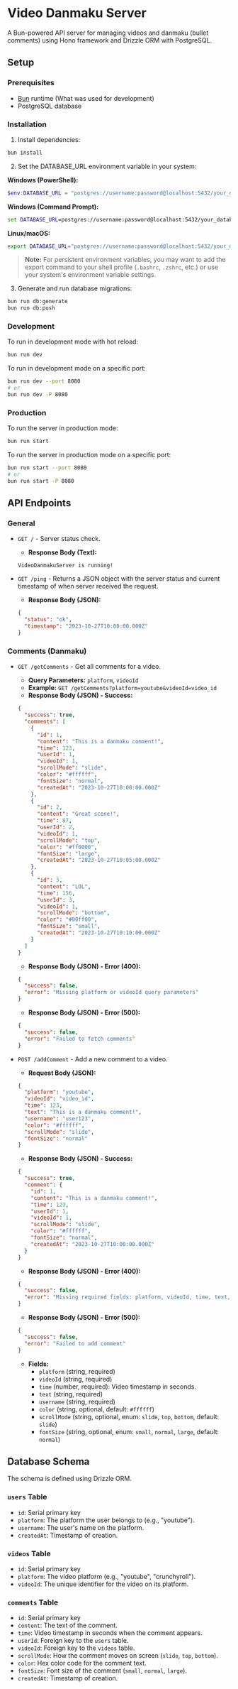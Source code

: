 # Video Danmaku Server

A Bun-powered API server for managing videos and danmaku (bullet comments) using Hono framework and Drizzle ORM with PostgreSQL.

## Setup

### Prerequisites

- [Bun](https://bun.sh/) runtime (What was used for development)
- PostgreSQL database

### Installation

1. Install dependencies:
```sh
bun install
```

2. Set the DATABASE_URL environment variable in your system:

**Windows (PowerShell):**
```powershell
$env:DATABASE_URL = "postgres://username:password@localhost:5432/your_database"
```

**Windows (Command Prompt):**
```cmd
set DATABASE_URL=postgres://username:password@localhost:5432/your_database
```

**Linux/macOS:**
```bash
export DATABASE_URL="postgres://username:password@localhost:5432/your_database"
```

> **Note:** For persistent environment variables, you may want to add the export command to your shell profile (`.bashrc`, `.zshrc`, etc.) or use your system's environment variable settings.

3. Generate and run database migrations:
```sh
bun run db:generate
bun run db:push
```

### Development

To run in development mode with hot reload:
```sh
bun run dev
```

To run in development mode on a specific port:
```sh
bun run dev --port 8080
# or
bun run dev -P 8080
```

### Production

To run the server in production mode:
```sh
bun run start
```

To run the server in production mode on a specific port:
```sh
bun run start --port 8080
# or
bun run start -P 8080
```

## API Endpoints

### General
- `GET /` - Server status check.
  - **Response Body (Text):**
  ```
  VideoDanmakuServer is running!
  ```

- `GET /ping` - Returns a JSON object with the server status and current timestamp of when server received the request.
  - **Response Body (JSON):**
  ```json
  {
    "status": "ok",
    "timestamp": "2023-10-27T10:00:00.000Z"
  }
  ```

### Comments (Danmaku)
- `GET /getComments` - Get all comments for a video.
  - **Query Parameters:** `platform`, `videoId`
  - **Example:** `GET /getComments?platform=youtube&videoId=video_id`
  - **Response Body (JSON) - Success:**
  ```json
  {
    "success": true,
    "comments": [
      {
        "id": 1,
        "content": "This is a danmaku comment!",
        "time": 123,
        "userId": 1,
        "videoId": 1,
        "scrollMode": "slide",
        "color": "#ffffff",
        "fontSize": "normal",
        "createdAt": "2023-10-27T10:00:00.000Z"
      },
      {
        "id": 2,
        "content": "Great scene!",
        "time": 87,
        "userId": 2,
        "videoId": 1,
        "scrollMode": "top",
        "color": "#ff0000",
        "fontSize": "large",
        "createdAt": "2023-10-27T10:05:00.000Z"
      },
      {
        "id": 3,
        "content": "LOL",
        "time": 156,
        "userId": 3,
        "videoId": 1,
        "scrollMode": "bottom",
        "color": "#00ff00",
        "fontSize": "small",
        "createdAt": "2023-10-27T10:10:00.000Z"
      }
    ]
  }
  ```
  - **Response Body (JSON) - Error (400):**
  ```json
  {
    "success": false,
    "error": "Missing platform or videoId query parameters"
  }
  ```
  - **Response Body (JSON) - Error (500):**
  ```json
  {
    "success": false,
    "error": "Failed to fetch comments"
  }
  ```

- `POST /addComment` - Add a new comment to a video.
  - **Request Body (JSON):**
  ```json
  {
    "platform": "youtube",
    "videoId": "video_id",
    "time": 123,
    "text": "This is a danmaku comment!",
    "username": "user123",
    "color": "#ffffff",
    "scrollMode": "slide",
    "fontSize": "normal"
  }
  ```
  - **Response Body (JSON) - Success:**
  ```json
  {
    "success": true,
    "comment": {
      "id": 1,
      "content": "This is a danmaku comment!",
      "time": 123,
      "userId": 1,
      "videoId": 1,
      "scrollMode": "slide",
      "color": "#ffffff",
      "fontSize": "normal",
      "createdAt": "2023-10-27T10:00:00.000Z"
    }
  }
  ```
  - **Response Body (JSON) - Error (400):**
  ```json
  {
    "success": false,
    "error": "Missing required fields: platform, videoId, time, text, username"
  }
  ```
  - **Response Body (JSON) - Error (500):**
  ```json
  {
    "success": false,
    "error": "Failed to add comment"
  }
  ```
  - **Fields:**
    - `platform` (string, required)
    - `videoId` (string, required)
    - `time` (number, required): Video timestamp in seconds.
    - `text` (string, required)
    - `username` (string, required)
    - `color` (string, optional, default: `#ffffff`)
    - `scrollMode` (string, optional, enum: `slide`, `top`, `bottom`, default: `slide`)
    - `fontSize` (string, optional, enum: `small`, `normal`, `large`, default: `normal`)

## Database Schema

The schema is defined using Drizzle ORM.

### `users` Table
- `id`: Serial primary key
- `platform`: The platform the user belongs to (e.g., "youtube").
- `username`: The user's name on the platform.
- `createdAt`: Timestamp of creation.

### `videos` Table
- `id`: Serial primary key
- `platform`: The video platform (e.g., "youtube", "crunchyroll").
- `videoId`: The unique identifier for the video on its platform.

### `comments` Table
- `id`: Serial primary key
- `content`: The text of the comment.
- `time`: Video timestamp in seconds when the comment appears.
- `userId`: Foreign key to the `users` table.
- `videoId`: Foreign key to the `videos` table.
- `scrollMode`: How the comment moves on screen (`slide`, `top`, `bottom`).
- `color`: Hex color code for the comment text.
- `fontSize`: Font size of the comment (`small`, `normal`, `large`).
- `createdAt`: Timestamp of creation.
